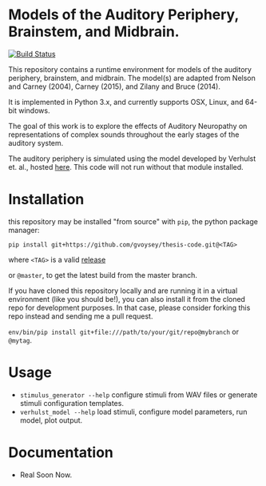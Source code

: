 # Models of the Auditory Periphery, Brainstem, and Midbrain. 
[![Build Status](https://travis-ci.com/gvoysey/thesis-code.svg?token=rzJKKRvpi64LT1mzWQJb&branch=master)](https://travis-ci.com/gvoysey/thesis-code)

This repository contains a runtime environment for models of the auditory periphery, brainstem, and midbrain. 
The model(s) are adapted from Nelson and Carney (2004), Carney (2015), and Zilany and Bruce (2014).   

It is implemented in Python 3.x, and currently supports OSX, Linux, and 64-bit windows. 

The goal of this work is to explore the effects of Auditory Neuropathy on representations of complex sounds throughout
the early stages of the auditory system. 

The auditory periphery is simulated using the model developed by Verhulst et. al., hosted [here](https://github.com/AuditoryBiophysicsLab/verhulst-model-core).
This code will not run without that module installed. 



# Installation 
this repository may be installed "from source" with `pip`, the python package manager: 
```
pip install git+https://github.com/gvoysey/thesis-code.git@<TAG>
```
where `<TAG>` is a valid [release](https://github.com/gvoysey/thesis-code/releases)

or `@master`, to get the latest build from the master branch.  

If you have cloned this repository locally and are running it in a virtual environment (like you should be!), 
you can also install it from the cloned repo for development purposes.  In that case, please consider forking this repo instead and sending me a pull request.  

`env/bin/pip install git+file:///path/to/your/git/repo@mybranch` or `@mytag`. 
# Usage
 - `stimulus_generator --help` configure stimuli from WAV files or generate stimuli configuration templates.
 - `verhulst_model --help` load stimuli, configure model parameters, run model, plot output.
  
# Documentation 
 - Real Soon Now.